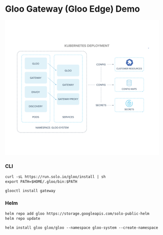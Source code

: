 # Gloo Gateway (Gloo Edge) Demo

![](images/1.png)

### CLI
```
curl -sL https://run.solo.io/gloo/install | sh
export PATH=$HOME/.gloo/bin:$PATH
```

```
glooctl install gateway
```

### Helm
```
helm repo add gloo https://storage.googleapis.com/solo-public-helm
helm repo update
```

```
helm install gloo gloo/gloo --namespace gloo-system --create-namespace
```
